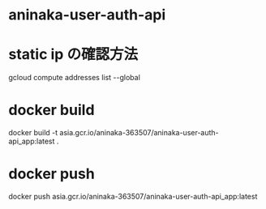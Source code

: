 # aninaka-user-auth-api

# static ip の確認方法

gcloud compute addresses list --global

# docker build

docker build -t asia.gcr.io/aninaka-363507/aninaka-user-auth-api_app:latest .

# docker push

docker push asia.gcr.io/aninaka-363507/aninaka-user-auth-api_app:latest
